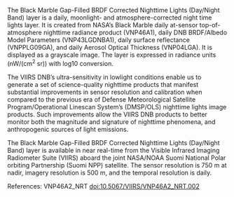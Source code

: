 The Black Marble Gap-Filled BRDF Corrected Nighttime Lights (Day/Night Band) layer is a daily, moonlight- and atmosphere-corrected night time lights layer. It is created from NASA’s Black Marble daily at-sensor top-of-atmosphere nighttime radiance product (VNP46A1), daily DNB BRDF/Albedo Model Parameters (VNP43LGDNBA1), daily surface reflectance (VNPPLG09GA), and daily Aerosol Optical Thickness (VNP04LGA). It is displayed as a grayscale image. The layer is expressed in radiance units (nW/(cm<sup>2</sup> sr))  with log10 conversion.

The VIIRS DNB’s ultra-sensitivity in lowlight conditions enable us to generate a set of science-quality nighttime products that manifest substantial improvements in sensor resolution and calibration when compared to the previous era of Defense Meteorological Satellite Program/Operational Linescan System’s (DMSP/OLS) nighttime lights image products. Such improvements allow the VIIRS DNB products to better monitor both the magnitude and signature of nighttime phenomena, and anthropogenic sources of light emissions.

The Black Marble Gap-Filled BRDF Corrected Nighttime Lights (Day/Night Band) layer is available in near real-time from the Visible Infrared Imaging Radiometer Suite (VIIRS) aboard the joint NASA/NOAA Suomi National Polar orbiting Partnership (Suomi NPP) satellite. The sensor resolution is 750 m at nadir, imagery resolution is 500 m, and the temporal resolution is daily.

References: VNP46A2_NRT [doi:10.5067/VIIRS/VNP46A2_NRT.002](https://doi.org/10.5067/VIIRS/VNP46A2_NRT.002)
